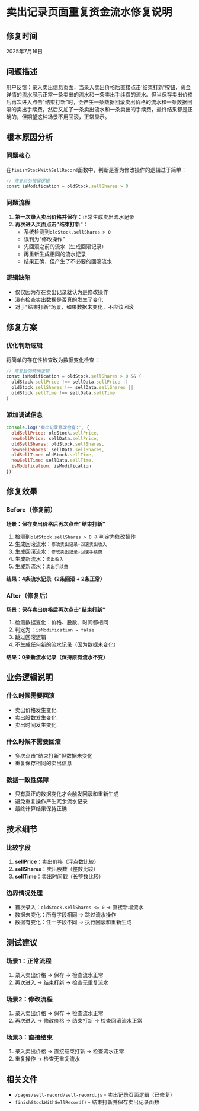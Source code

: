 # 卖出记录页面重复资金流水修复说明

## 修复时间
2025年7月16日

## 问题描述
用户反馈：录入卖出信息页面，当录入卖出价格后直接点击'结束打新'按钮，资金详情的流水展示正常一条卖出的流水和一条卖出手续费的流水。但当保存卖出价格后再次进入点击"结束打新"时，会产生一条数据回滚卖出价格的流水和一条数据回滚的卖出手续费，然后又加了一条卖出流水和一条卖出的手续费，最终结果都是正确的，但期望这种场景不用回滚，正常显示。

## 根本原因分析

### 问题核心
在`finishStockWithSellRecord`函数中，判断是否为修改操作的逻辑过于简单：

```javascript
// 修复前的错误逻辑
const isModification = oldStock.sellShares > 0
```

### 问题流程
1. **第一次录入卖出价格并保存**：正常生成卖出流水记录
2. **再次进入页面点击"结束打新"**：
   - 系统检测到`oldStock.sellShares > 0`
   - 误判为"修改操作"
   - 先回滚之前的流水（生成回滚记录）
   - 再重新生成相同的流水记录
   - 结果正确，但产生了不必要的回滚流水

### 逻辑缺陷
- 仅仅因为存在卖出记录就认为是修改操作
- 没有检查卖出数据是否真的发生了变化
- 对于"结束打新"场景，如果数据未变化，不应该回滚

## 修复方案

### 优化判断逻辑
将简单的存在性检查改为数据变化检查：

```javascript
// 修复后的精确逻辑
const isModification = oldStock.sellShares > 0 && (
  oldStock.sellPrice !== sellData.sellPrice ||
  oldStock.sellShares !== sellData.sellShares ||
  oldStock.sellTime !== sellData.sellTime
)
```

### 添加调试信息
```javascript
console.log('卖出记录修改检查:', {
  oldSellPrice: oldStock.sellPrice,
  newSellPrice: sellData.sellPrice,
  oldSellShares: oldStock.sellShares,
  newSellShares: sellData.sellShares,
  oldSellTime: oldStock.sellTime,
  newSellTime: sellData.sellTime,
  isModification: isModification
})
```

## 修复效果

### Before（修复前）
**场景：保存卖出价格后再次点击"结束打新"**
1. 检测到`oldStock.sellShares > 0` → 判定为修改操作
2. 生成回滚流水：`修改卖出记录-回滚卖出收入`
3. 生成回滚流水：`修改卖出记录-回滚手续费`
4. 生成新流水：`卖出收入`
5. 生成新流水：`卖出手续费`

**结果：4条流水记录（2条回滚 + 2条正常）**

### After（修复后）
**场景：保存卖出价格后再次点击"结束打新"**
1. 检测数据变化：价格、股数、时间都相同
2. 判定为：`isModification = false`
3. 跳过回滚逻辑
4. 不生成任何新的流水记录（因为数据未变化）

**结果：0条新流水记录（保持原有流水不变）**

## 业务逻辑说明

### 什么时候需要回滚
- 卖出价格发生变化
- 卖出股数发生变化  
- 卖出时间发生变化

### 什么时候不需要回滚
- 多次点击"结束打新"但数据未变化
- 重复保存相同的卖出信息

### 数据一致性保障
- 只有真正的数据变化才会触发回滚和重新生成
- 避免重复操作产生冗余流水记录
- 最终计算结果保持正确

## 技术细节

### 比较字段
1. **sellPrice**：卖出价格（浮点数比较）
2. **sellShares**：卖出股数（整数比较）
3. **sellTime**：卖出时间戳（长整数比较）

### 边界情况处理
- 首次录入：`oldStock.sellShares <= 0` → 直接新增流水
- 数据未变化：所有字段相同 → 跳过流水操作
- 数据有变化：任一字段不同 → 执行回滚和重新生成

## 测试建议

### 场景1：正常流程
1. 录入卖出价格 → 保存 → 检查流水正常
2. 再次进入 → 结束打新 → 检查无重复流水

### 场景2：修改流程
1. 录入卖出价格 → 保存 → 检查流水正常
2. 再次进入 → 修改价格 → 结束打新 → 检查回滚流水正常

### 场景3：直接结束
1. 录入卖出价格 → 直接结束打新 → 检查流水正常
2. 重复操作 → 检查无重复流水

## 相关文件
- `/pages/sell-record/sell-record.js` - 卖出记录页面逻辑（已修复）
- `finishStockWithSellRecord()` - 结束打新并保存卖出记录函数
